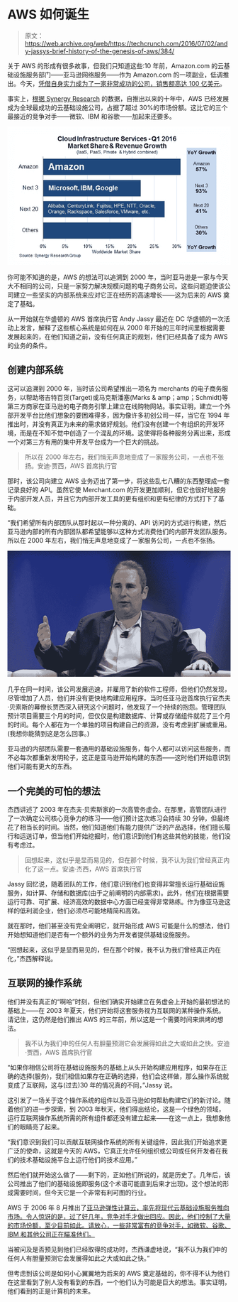# AWS 如何诞生

> 原文：<https://web.archive.org/web/https://techcrunch.com/2016/07/02/andy-jassys-brief-history-of-the-genesis-of-aws/384/>

关于 AWS 的形成有很多故事，但我们只知道这些:10 年前，Amazon.com 的云基础设施服务部门——亚马逊网络服务——作为 Amazon.com 的一项副业，低调推出。今天，[凭借自身实力成为了一家非常成功的公司，销售额高达 100 亿美元](https://web.archive.org/web/20210527094057/https://www.sec.gov/Archives/edgar/data/1018724/000119312516530910/d168744dex991.htm)。

事实上，[根据 Synergy Research](https://web.archive.org/web/20210527094057/https://www.srgresearch.com/articles/gang-four-still-racing-away-cloud-market) 的数据，自推出以来的十年中，AWS 已经发展成为全球最成功的云基础设施公司，占据了超过 30%的市场份额。这比它的三个最接近的竞争对手——微软、IBM 和谷歌——加起来还要多。

![Chart from Synergy Research with Infrastructure as a Service market share.](img/7c8aee9b5baa7125833ab76b193dfd0a.png)

你可能不知道的是，AWS 的想法可以追溯到 2000 年，当时亚马逊是一家与今天大不相同的公司，只是一家努力解决规模问题的电子商务公司。这些问题迫使该公司建立一些坚实的内部系统来应对它正在经历的高速增长——这为后来的 AWS 奠定了基础。

从一开始就在华盛顿的 AWS 首席执行官 Andy Jassy 最近在 DC 华盛顿的一次活动上发言，解释了这些核心系统是如何在从 2000 年开始的三年时间里根据需要发展起来的，在他们知道之前，没有任何真正的规划，他们已经具备了成为 AWS 的业务的条件。

## 创建内部系统

这可以追溯到 2000 年，当时该公司希望推出一项名为 merchants 的电子商务服务，以帮助塔吉特百货(Target)或马克斯潘塞(Marks & amp；amp；Schmidt)等第三方商家在亚马逊的电子商务引擎上建立在线购物网站。事实证明，建立一个外部开发平台比他们想象的要困难得多，因为像许多初创公司一样，当它在 1994 年推出时，并没有真正为未来的需求做好规划。他们没有创建一个有组织的开发环境，而是在不知不觉中创造了一个混乱的环境。这使得将各种服务分离出来，形成一个对第三方有用的集中开发平台成为一个巨大的挑战。

> 所以在 2000 年左右，我们悄无声息地变成了一家服务公司，一点也不张扬。安迪·贾西，AWS 首席执行官

那时，该公司向建立 AWS 业务迈出了第一步，将这些乱七八糟的东西整理成一套记录良好的 API。虽然它使 Merchant.com 的开发更加顺利，但它也很好地服务于内部开发人员，并且它为内部开发工具的更有组织和更有纪律的方式打下了基础。

“我们希望所有内部团队从那时起以一种分离的、API 访问的方式进行构建，然后亚马逊内部的所有内部团队都希望能够以这种方式消费他们的内部开发团队服务。所以在 2000 年左右，我们悄无声息地变成了一家服务公司，一点也不张扬。

![AWS CEO Andy Jassy speaking in Washington, DC in June, 2016.](img/02c661590ead41365d15c8c7e284303c.png)

几乎在同一时间，该公司发展迅速，并雇用了新的软件工程师，但他们仍然发现，尽管增加了人员，他们并没有更快地构建应用程序。当时任亚马逊首席执行官杰夫·贝索斯的幕僚长贾西深入研究这个问题时，他发现了一个持续的抱怨。管理团队预计项目需要三个月的时间，但仅仅是构建数据库、计算或存储组件就花了三个月的时间。每个人都在为一个单独的项目构建自己的资源，没有考虑到扩展或重用。(我想你能猜到这是怎么回事。)

亚马逊的内部团队需要一套通用的基础设施服务，每个人都可以访问这些服务，而不必每次都重新发明轮子，这正是亚马逊开始构建的东西——这时他们开始意识到他们可能有更大的东西。

## 一个完美的可怕的想法

杰西讲述了 2003 年在杰夫·贝索斯家的一次高管务虚会。在那里，高管团队进行了一次确定公司核心竞争力的练习——他们预计这次练习会持续 30 分钟，但最终花了相当长的时间。当然，他们知道他们有能力提供广泛的产品选择，他们擅长履行和运送订单，但当他们开始挖掘时，他们意识到他们有这些其他的技能，他们没有考虑过。

> 回想起来，这似乎是显而易见的，但在那个时候，我不认为我们曾经真正内化了这一点。安迪·杰西，AWS 首席执行官

Jassy 回忆说，随着团队的工作，他们意识到他们也变得非常擅长运行基础设施服务，如计算、存储和数据库(由于之前阐明的内部需求)。此外，他们在根据需要运行可靠、可扩展、经济高效的数据中心方面已经变得非常熟练。作为像亚马逊这样的低利润企业，他们必须尽可能地精简和高效。

就在那时，他们甚至没有完全阐明它，就开始形成 AWS 可能是什么的想法，他们开始想知道他们是否有一个额外的业务为开发者提供基础设施服务。

“回想起来，这似乎是显而易见的，但在那个时候，我不认为我们曾经真正内在化，”杰西解释说。

## 互联网的操作系统

他们并没有真正的“啊哈”时刻，但他们确实开始建立在务虚会上开始的最初想法的基础上——在 2003 年夏天，他们开始将这套服务视为互联网的某种操作系统。请记住，这仍然是他们推出 AWS 的三年前，所以这是一个需要时间来烘烤的想法。

> 我不认为我们中的任何人有胆量预测它会发展得如此之大或如此之快。安迪·贾西，AWS 首席执行官

“如果你相信公司将在基础设施服务的基础上从头开始构建应用程序，如果存在正确的选择(服务)，我们相信如果存在正确的选择，他们会这样做，那么操作系统就变成了互联网，这与(过去)30 年的情况真的不同，”Jassy 说。

这引发了一场关于这个操作系统的组件以及亚马逊如何帮助构建它们的新讨论。随着他们的进一步探索，到 2003 年秋天，他们得出结论，这是一个绿色的领域，运行互联网操作系统所需的所有组件都还没有建立起来——在这一点上，我想象他们的眼睛亮了起来。

“我们意识到我们可以贡献互联网操作系统的所有关键组件，因此我们开始追求更广泛的使命，这就是今天的 AWS，它真正允许任何组织或公司或任何开发者在我们的技术基础设施平台上运行他们的技术应用。”

然后他们就开始这么做了——剩下的，正如他们所说的，就是历史了。几年后，该公司推出了他们的基础设施即服务(这个术语可能直到后来才出现)。这个想法的形成需要时间，但今天它是一个非常有利可图的行业。

AWS 于 2006 年 8 月推出了[亚马逊弹性计算云，率先将现代云基础设施服务推向市场。令人惊讶的是，过了好几年，竞争对手才做出回应。因此，他们控制了大量的市场份额，至少目前如此。请放心，一些非常富有的竞争对手，如微软、谷歌、IBM 和其他公司正在瞄准他们。](https://web.archive.org/web/20210527094057/https://aws.amazon.com/about-aws/whats-new/2006/08/24/announcing-amazon-elastic-compute-cloud-amazon-ec2---beta/)

当被问及是否预见到他们已经取得的成功时，杰西谦虚地说，“我不认为我们中的任何人有胆量预测它会发展得如此之大或如此之快。”

但考虑到该公司是如何小心翼翼地为后来的 AWS 奠定基础的，你不得不认为他们在这里看到了别人没有看到的东西，一个他们认为可能是巨大的想法。事实证明，他们看到的正是计算机的未来。
